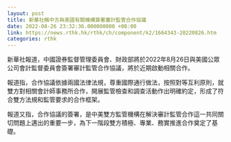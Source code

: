 ```yaml
---
layout: post
title: 新華社稱中方與美國有關機構簽署審計監管合作協議
date: 2022-08-26 23:32:36.000000000 +08:00
link: https://news.rthk.hk/rthk/ch/component/k2/1664343-20220826.htm
categories: rthk
---
```


新華社報道，中國證券監督管理委員會、財政部將於2022年8月26日與美國公眾公司會計監督委員會簽署審計監管合作協議，將於近期啟動相關合作。

報道指，合作協議依據兩國法律法規，尊重國際通行做法，按照對等互利原則，就雙方對相關會計師事務所合作，開展監管檢查和調查活動作出明確約定，形成了符合雙方法規和監管要求的合作框架。

報道又指，合作協議的簽署，是中美雙方監管機構在解決審計監管合作這一共同關切問題上邁出的重要一步，為下一階段雙方積極、專業、務實推進合作奠定了基礎。
